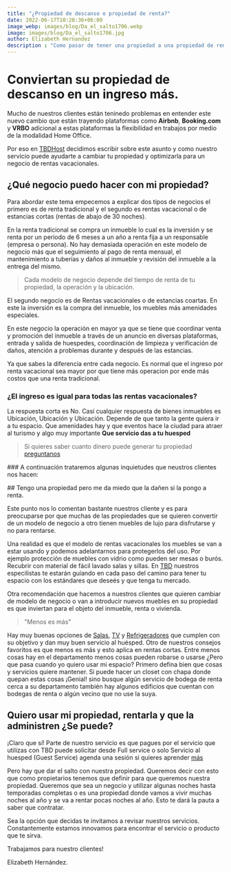```yaml
---
title: "¿Propiedad de descanso o propiedad de renta?"
date: 2022-06-17T10:28:36+06:00
image_webp: images/blog/Da_el_salto1706.webp 
image: images/blog/Da_el_salto1706.jpg 
author: Elizabeth Hernandez
description : "Como pasar de tener una propiedad a una propiedad de rentas vacacionales"
---
```


# Conviertan su propiedad de descanso en un ingreso más.

Mucho de nuestros clientes están teninedo problemas en entender este nuevo cambio que están trayendo plataformas como **Airbnb**, **Booking.com** y **VRBO** adicional a estas plataformas la flexibilidad en trabajos por medio de la modalidad Home Office. 

Por eso en [TBDHost][1] decidimos escribir sobre este asunto y como nuestro servicio puede ayudarte a cambiar tu propiedad y optimizarla para un negocio de rentas vacacionales.

## ¿Qué negocio puedo hacer con mi propiedad? 

Para abordar este tema empecemos a explicar dos tipos de negocios el primero es de renta tradicional y el segundo es rentas vacacional o de estancias cortas (rentas de abajo de 30 noches). 

En la renta tradicional se compra un inmueble lo cual es la inversión y se renta por un periodo de 6 meses a un año a renta fija a un responsable (empresa o persona). No hay demasiada operación en este modelo de negocio más que el seguimiento al pago de renta mensual, el mantenimiento a tuberías y daños al inmueble y revisión del inmueble a la entrega del mismo.

> Cada modelo de negocio depende del tiempo de renta de tu propiedad, la operación y la ubicación. 

El segundo negocio es de Rentas vacacionales o de estancias coartas. En este la inversión es la compra del inmueble, los muebles más amenidades especiales. 

En este negocio la operación en mayor ya que se tiene que coordinar venta y promoción del inmueble a través de un anuncio en diversas plataformas, entrada y salida de huespedes, coordinación de limpieza y verificación de daños, atención a problemas durante y después de las estancias.

Ya que sabes la diferencia entre cada negocio. Es normal que el ingreso por renta vacacional sea mayor por que tiene más operacion por ende más costos que una renta tradicional.

### ¿El ingreso es igual para todas las rentas vacacionales? 

La respuesta corta es No. Casí cualquier respuesta de bienes inmuebles es Ubicación, Ubicación y Ubicación. Depende de que tanto la gente quiera ir a tu espacio. Que amenidades hay y que eventos hace la ciudad para atraer al turismo y algo muy importante **Que servicio das a tu huesped** 

> Si quieres saber cuanto dinero puede generar tu propiedad [preguntanos][6]

### A continuación trataremos algunas inquietudes que neustros clientes nos hacen: 

## Tengo una propiedad pero me da miedo que la dañen si la pongo a renta. 

Este punto nos lo comentan bastante nuestros cliente y es para preocuparse por que muchas de las propiedades que se quieren convertir de un modelo de negocio a otro tienen muebles de lujo para disfrutarse y no para rentarse.

Una realidad es que el modelo de rentas vacacionales los muebles se van a estar usando y podemos adelantarnos para protegerlos del uso. 
Por ejemplo protección de muebles con vidrio como pueden ser mesas o burós. Recubrir con material de fácil lavado salas y sillas. En [TBD][1] nuestros especilistas te estarán guíando en cada paso del camino para tener tu espacio con los estándares que deseés y que tenga tu mercado. 

Otra recomendación que hacemos a nuestros clientes que quieren cambiar de modelo de negocio o van a introducir nuevos muebles en su propiedad es que inviertan para el objeto del inmueble, renta o vivienda. 

> "Menos es más"

Hay muy buenas opciones de [Salas][3], [TV][4] y [Refrigeradores][5] que cumplen con su objetivo y dan muy buen servicio al huésped. 
Otro de nuestros consejos favoritos es que menos es más y esto aplica en rentas cortas. Entre menos cosas hay en el departamento menos cosas pueden robarse o usarse ¿Pero que pasa cuando yo quiero usar mi espacio? Primero defina bien que cosas y servicios quiere mantener. Si puede hacer un closet con chapa donde quepan estas cosas ¡Genial! sino busque algún servicio de bodega de renta cerca a su departamento también hay algunos edificios que cuentan con bodegas de renta o algún vecino que no use la suya.    

## Quiero usar mi propiedad, rentarla y que la administren ¿Se puede? 

¡Claro que sí! Parte de nuestro servicio es que pagues por el servicio que utilizas con TBD puede solicitar desde Full service o solo Servicio al huesped (Guest Service) agenda una sesión si quieres aprender [más][2] 

Pero hay que dar el salto con nuestra propiedad. 
Queremos decir con esto que como propietarios tenemos que definir para que queremos nuestra propiedad. Queremos que sea un negocio y utilizar algunas noches hasta temporadas completas o es una propiedad donde vamos a vivir muchas noches al año y se va a rentar pocas noches al año. Esto te dará la pauta a saber que contratar.  

Sea la opción que decidas te invitamos a revisar nuestros servicios. Constantemente estamos innovamos para encontrar el servicio o producto que te sirva.

Trabajamos para nuestro clientes! 

Elizabeth Hernández. 


[1]:<https://www.tbdhost.com>
[2]:<https://booking.setmore.com/scheduleappointment/5c9b0fe8-cbca-47fb-ae5d-a62b1ffe6dc8/services/s82ef91f4ded95f6f44cacf3af98edd0f7d30d3fa?source=easyshare>
[3]: <https://dico.com.mx/oriente/catalogsearch/result/?q=salas>
[4]: <https://www.amazon.com.mx/s?k=tv&__mk_es_MX=%C3%85M%C3%85%C5%BD%C3%95%C3%91&crid=A3B77FV6I5WV&sprefix=t%2Caps%2C245&ref=nb_sb_noss_2>
[5]: <https://www.homedepot.com.mx/SearchDisplay?categoryId=&storeId=10351&catalogId=10101&langId=-5&sType=SimpleSearch&resultCatEntryType=2&showResultsPage=true&searchSource=Q&pageView=&beginIndex=0&pageSize=20&searchTerm=refrigerador#facet:&productBeginIndex:0&facetLimit:&orderBy:&pageView:grid&minPrice:&maxPrice:&pageSize:&>
[6]:<https://wa.me/message/LPYDWXMLMZTAI1>